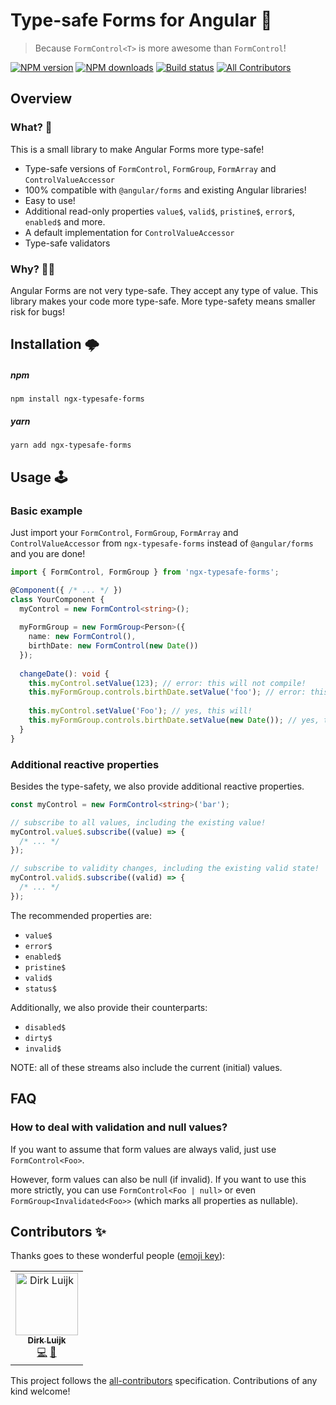 # Type-safe Forms for Angular 🍞

> Because `FormControl<T>` is more awesome than `FormControl`!

[![NPM version](http://img.shields.io/npm/v/ngx-typesafe-forms.svg?style=flat-square)](https://www.npmjs.com/package/ngx-typesafe-forms)
[![NPM downloads](http://img.shields.io/npm/dm/ngx-typesafe-forms.svg?style=flat-square)](https://www.npmjs.com/package/ngx-typesafe-forms)
[![Build status](https://img.shields.io/travis/ngx-typesafe-forms.svg?style=flat-square)](https://travis-ci.org/dirkluijk/ngx-typesafe-forms)
[![All Contributors](https://img.shields.io/badge/all_contributors-1-orange.svg?style=flat-square)](#contributors-)

## Overview

### What? 🤔

This is a small library to make Angular Forms more type-safe!

* Type-safe versions of `FormControl`, `FormGroup`, `FormArray` and `ControlValueAccessor`
* 100% compatible with `@angular/forms` and existing Angular libraries!
* Easy to use!
* Additional read-only properties `value$`, `valid$`, `pristine$`, `error$`, `enabled$` and more.
* A default implementation for `ControlValueAccessor`
* Type-safe validators

### Why? 🤷‍♂️

Angular Forms are not very type-safe. They accept any type of value.
This library makes your code more type-safe. More type-safety means smaller risk for bugs!

## Installation 🌩

##### npm

```
npm install ngx-typesafe-forms
```

##### yarn

```
yarn add ngx-typesafe-forms
```

## Usage 🕹

### Basic example

Just import your `FormControl`, `FormGroup`, `FormArray` and `ControlValueAccessor`
from `ngx-typesafe-forms` instead of `@angular/forms` and you are done!

```typescript
import { FormControl, FormGroup } from 'ngx-typesafe-forms';

@Component({ /* ... */ })
class YourComponent {
  myControl = new FormControl<string>();
  
  myFormGroup = new FormGroup<Person>({
    name: new FormControl(),
    birthDate: new FormControl(new Date())
  });
  
  changeDate(): void {
    this.myControl.setValue(123); // error: this will not compile!
    this.myFormGroup.controls.birthDate.setValue('foo'); // error: this will not compile!
    
    this.myControl.setValue('Foo'); // yes, this will!
    this.myFormGroup.controls.birthDate.setValue(new Date()); // yes, this will!
  }
}
```

### Additional reactive properties

Besides the type-safety, we also provide additional reactive properties.

```typescript
const myControl = new FormControl<string>('bar');

// subscribe to all values, including the existing value!
myControl.value$.subscribe((value) => {
  /* ... */
});

// subscribe to validity changes, including the existing valid state!
myControl.valid$.subscribe((valid) => {
  /* ... */
});
```

The recommended properties are:

* `value$`
* `error$`
* `enabled$`
* `pristine$`
* `valid$`
* `status$`

Additionally, we also provide their counterparts:

* `disabled$`
* `dirty$`
* `invalid$`

NOTE: all of these streams also include the current (initial) values.

## FAQ

### How to deal with validation and null values?

If you want to assume that form values are always valid, just use `FormControl<Foo>`.

However, form values can also be null (if invalid). If you want to use this more strictly, you can use `FormControl<Foo | null>`
or even `FormGroup<Invalidated<Foo>>` (which marks all properties as nullable).

## Contributors ✨

Thanks goes to these wonderful people ([emoji key](https://allcontributors.org/docs/en/emoji-key)):

<!-- ALL-CONTRIBUTORS-LIST:START - Do not remove or modify this section -->
<!-- prettier-ignore-start -->
<!-- markdownlint-disable -->
<table>
  <tr>
    <td align="center"><a href="https://github.com/dirkluijk"><img src="https://avatars2.githubusercontent.com/u/2102973?v=4" width="100px;" alt="Dirk Luijk"/><br /><sub><b>Dirk Luijk</b></sub></a><br /><a href="https://github.com/dirkluijk/@ngx-typesafe-forms/commits?author=dirkluijk" title="Code">💻</a> <a href="https://github.com/dirkluijk/ngx-breadcrumpy/commits?author=dirkluijk" title="Documentation">📖</a></td>
  </tr>
</table>

<!-- markdownlint-enable -->
<!-- prettier-ignore-end -->
<!-- ALL-CONTRIBUTORS-LIST:END -->

This project follows the [all-contributors](https://github.com/all-contributors/all-contributors) specification. Contributions of any kind welcome!
